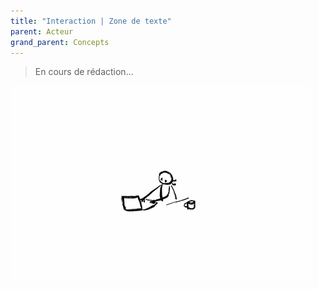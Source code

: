 ```yaml
---
title: "Interaction | Zone de texte"
parent: Acteur
grand_parent: Concepts
---
```



> En cours de rédaction...

![SynApps](../../assets/under-progress.gif)
